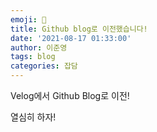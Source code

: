 ```yaml
---
emoji: 🧢
title: Github blog로 이전했습니다!
date: '2021-08-17 01:33:00'
author: 이준영
tags: blog
categories: 잡담
---
```


Velog에서 Github Blog로 이전!

열심히 하자!

